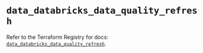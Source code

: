 # `data_databricks_data_quality_refresh`

Refer to the Terraform Registry for docs: [`data_databricks_data_quality_refresh`](https://registry.terraform.io/providers/databricks/databricks/1.93.0/docs/data-sources/data_quality_refresh).
